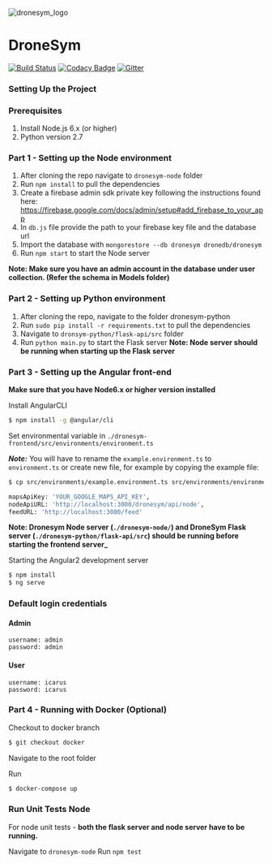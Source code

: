 ![dronesym_logo](https://user-images.githubusercontent.com/17242746/47440055-18d8e280-d7cb-11e8-984c-8a495e281275.png)
# DroneSym
[![Build Status](https://travis-ci.org/scorelab/DroneSym.svg?branch=develop)](https://travis-ci.org/scorelab/DroneSym)
[![Codacy Badge](https://api.codacy.com/project/badge/Grade/f21c3a60c4ec4c0caaf4ebdf60df0b26)](https://www.codacy.com/app/hcktheheaven/DroneSym?utm_source=github.com&amp;utm_medium=referral&amp;utm_content=scorelab/DroneSym&amp;utm_campaign=Badge_Grade)
[![Gitter](https://img.shields.io/gitter/room/nwjs/nw.js.svg)](https://gitter.im/scorelab/DroneSym)

### Setting Up the Project

### Prerequisites

1. Install Node.js 6.x (or higher)
2. Python version 2.7

### Part 1 - Setting up the Node environment

1. After cloning the repo navigate to `dronesym-node` folder
2. Run `npm install` to pull the dependencies
3. Create a firebase admin sdk private key following the instructions found here: https://firebase.google.com/docs/admin/setup#add_firebase_to_your_app
4. In `db.js` file provide the path to your firebase key file and the database url
5. Import the database with `mongorestore --db dronesym dronedb/dronesym`
6. Run `npm start` to start the Node server

**Note: Make sure you have an admin account in the database under user collection. (Refer the schema in Models folder)**


### Part 2 - Setting up Python environment

1. After cloning the repo, navigate to the folder dronesym-python
2. Run `sudo pip install -r requirements.txt` to pull the dependencies
3. Navigate to `dronsym-python/flask-api/src` folder
4. Run `python main.py` to start the Flask server
**Note: Node server should be running when starting up the Flask server**

### Part 3 - Setting up the Angular front-end

**Make sure that you have Node6.x or higher version installed**

Install AngularCLI

```sh
$ npm install -g @angular/cli
```
Set environmental variable in `./dronesym-frontend/src/environments/environment.ts`

***Note:*** You will have to rename the `example.environment.ts` to `environment.ts` or create new file, for example by copying the example file:
```sh
$ cp src/environments/example.environment.ts src/environments/environment.ts`
```

```sh
mapsApiKey: 'YOUR_GOOGLE_MAPS_API_KEY',
nodeApiURL: 'http://localhost:3000/dronesym/api/node',
feedURL: 'http://localhost:3000/feed'
```
**Note: Dronesym Node server (`./dronesym-node/`) and DroneSym Flask server (`./dronesym-python/flask-api/src`) should be running before starting the frontend server_**

Starting the Angular2 development server

```sh
$ npm install
$ ng serve
```

### Default login credentials

#### Admin
```
username: admin
password: admin
```

#### User
```
username: icarus
password: icarus
```

### Part 4 - Running with Docker (Optional)

Checkout to docker branch

```sh
$ git checkout docker
```

Navigate to the root folder

Run

```sh
$ docker-compose up
```

### Run Unit Tests Node

For node unit tests - **both the flask server and node server have to be running.**

Navigate to `dronesym-node`
Run `npm test`
